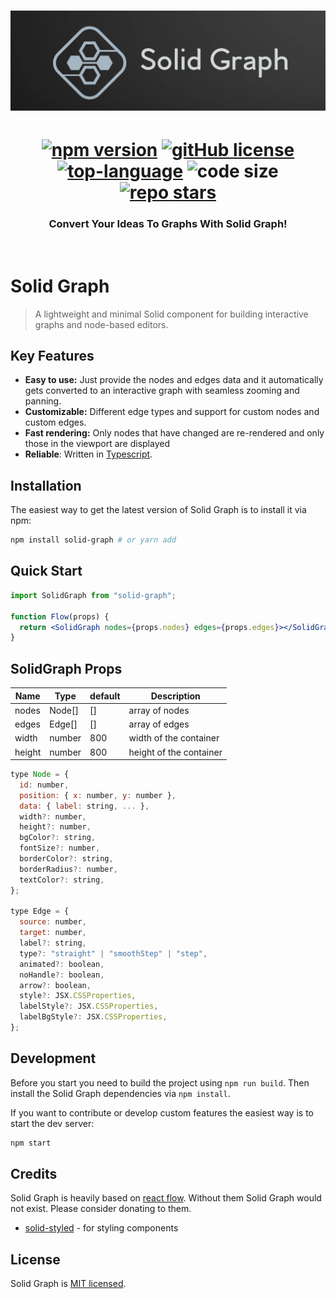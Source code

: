 <div align="center">
<h1><img width="800" src="./src/assets/banner.webp" alt="Solid Graph banner"><h1>
<a href="https://npmjs.com/package/solid-graph"><img src="https://img.shields.io/npm/v/solid-graph?color=c63537" alt="npm version"></a>
<a href="https://github.com/AlidotSal/solid-graph/blob/main/LICENSE"><img src="https://img.shields.io/github/license/AlidotSal/solid-graph?color=446b9e" alt="gitHub license"></a>
<a href="https://www.typescriptlang.org/"><img src="https://img.shields.io/github/languages/top/AlidotSal/solid-graph?color=446b9e" alt="top-language"></a>
<img src="https://img.shields.io/github/languages/code-size/AlidotSal/solid-graph?color=446b9e" alt="code size">
<a href="https://github.com/AlidotSal/solid-graph/stargazers"><img src="https://img.shields.io/github/stars/AlidotSal/solid-graph?color=446b9e" alt="repo stars"></a>

### Convert Your Ideas To Graphs With Solid Graph!

<br/>
</div>

# Solid Graph

> A lightweight and minimal Solid component for building interactive graphs and node-based editors.

## Key Features

- **Easy to use:** Just provide the nodes and edges data and it automatically gets converted to an interactive graph with seamless zooming and panning.
- **Customizable:** Different edge types and support for custom nodes and custom edges.
- **Fast rendering:** Only nodes that have changed are re-rendered and only those in the viewport are displayed
- **Reliable**: Written in [Typescript](https://www.typescriptlang.org/).

## Installation

The easiest way to get the latest version of Solid Graph is to install it via npm:

```bash
npm install solid-graph # or yarn add
```

## Quick Start

```jsx
import SolidGraph from "solid-graph";

function Flow(props) {
  return <SolidGraph nodes={props.nodes} edges={props.edges}></SolidGraph>;
}
```

## SolidGraph Props

| Name   | Type   | default | Description             |
| ------ | ------ | ------- | ----------------------- |
| nodes  | Node[] | []      | array of nodes          |
| edges  | Edge[] | []      | array of edges          |
| width  | number | 800     | width of the container  |
| height | number | 800     | height of the container |

```jsx
type Node = {
  id: number,
  position: { x: number, y: number },
  data: { label: string, ... },
  width?: number,
  height?: number,
  bgColor?: string,
  fontSize?: number,
  borderColor?: string,
  borderRadius?: number,
  textColor?: string,
};

type Edge = {
  source: number,
  target: number,
  label?: string,
  type?: "straight" | "smoothStep" | "step",
  animated?: boolean,
  noHandle?: boolean,
  arrow?: boolean,
  style?: JSX.CSSProperties,
  labelStyle?: JSX.CSSProperties,
  labelBgStyle?: JSX.CSSProperties,
};
```

## Development

Before you start you need to build the project using `npm run build`. Then install the Solid Graph dependencies via `npm install`.

If you want to contribute or develop custom features the easiest way is to start the dev server:

```sh
npm start
```

## Credits

Solid Graph is heavily based on [react flow](https://github.com/wbkd/react-flow). Without them Solid Graph would not exist. Please consider donating to them.

- [solid-styled](https://github.com/LXSMNSYC/solid-styled) - for styling components

## License

Solid Graph is [MIT licensed](https://github.com/AlidotSal/solid-graph/blob/main/LICENSE).

